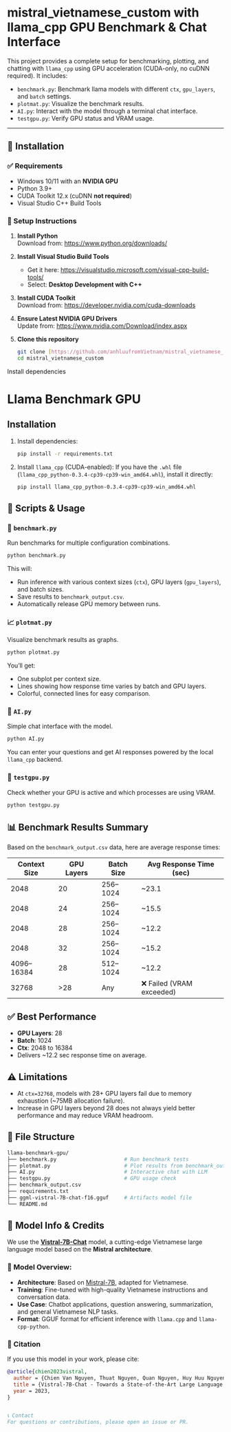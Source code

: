 # mistral_vietnamese_custom with llama_cpp GPU Benchmark & Chat Interface

This project provides a complete setup for benchmarking, plotting, and chatting with `llama_cpp` using GPU acceleration (CUDA-only, no cuDNN required). It includes:

- `benchmark.py`: Benchmark llama models with different `ctx`, `gpu_layers`, and `batch` settings.
- `plotmat.py`: Visualize the benchmark results.
- `AI.py`: Interact with the model through a terminal chat interface.
- `testgpu.py`: Verify GPU status and VRAM usage.

---

## 🚀 Installation

### ✅ Requirements

- Windows 10/11 with an **NVIDIA GPU**
- Python 3.9+
- CUDA Toolkit 12.x (cuDNN **not required**)
- Visual Studio C++ Build Tools

### 🔧 Setup Instructions

1. **Install Python**  
   Download from: https://www.python.org/downloads/

2. **Install Visual Studio Build Tools**  
   - Get it here: https://visualstudio.microsoft.com/visual-cpp-build-tools/
   - Select: **Desktop Development with C++**

3. **Install CUDA Toolkit**  
   Download from: https://developer.nvidia.com/cuda-downloads

4. **Ensure Latest NVIDIA GPU Drivers**  
   Update from: https://www.nvidia.com/Download/index.aspx

5. **Clone this repository**  
   ```bash
   git clone [https://github.com/anhluufromVietnam/mistral_vietnamese_custom.git]
   cd mistral_vietnamese_custom
Install dependencies

# Llama Benchmark GPU

## Installation

1. Install dependencies:
   ```bash
   pip install -r requirements.txt
   ```

2. Install `llama_cpp` (CUDA-enabled):
   If you have the `.whl` file (`llama_cpp_python-0.3.4-cp39-cp39-win_amd64.whl`), install it directly:
   ```bash
   pip install llama_cpp_python-0.3.4-cp39-cp39-win_amd64.whl
   ```

## 📁 Scripts & Usage

### 🧪 `benchmark.py`
Run benchmarks for multiple configuration combinations.
```bash
python benchmark.py
```
This will:
- Run inference with various context sizes (`ctx`), GPU layers (`gpu_layers`), and batch sizes.
- Save results to `benchmark_output.csv`.
- Automatically release GPU memory between runs.

### 📈 `plotmat.py`
Visualize benchmark results as graphs.
```bash
python plotmat.py
```
You’ll get:
- One subplot per context size.
- Lines showing how response time varies by batch and GPU layers.
- Colorful, connected lines for easy comparison.

### 💬 `AI.py`
Simple chat interface with the model.
```bash
python AI.py
```
You can enter your questions and get AI responses powered by the local `llama_cpp` backend.

### 🧠 `testgpu.py`
Check whether your GPU is active and which processes are using VRAM.
```bash
python testgpu.py
```

## 📊 Benchmark Results Summary
Based on the `benchmark_output.csv` data, here are average response times:

| Context Size | GPU Layers | Batch Size  | Avg Response Time (sec) |
|--------------|------------|-------------|--------------------------|
| 2048         | 20         | 256–1024    | ~23.1                    |
| 2048         | 24         | 256–1024    | ~15.5                    |
| 2048         | 28         | 256–1024    | ~12.2                    |
| 2048         | 32         | 256–1024    | ~15.2                    |
| 4096–16384   | 28         | 512–1024    | ~12.2                    |
| 32768        | >28        | Any         | ❌ Failed (VRAM exceeded) |

## ✅ Best Performance
- **GPU Layers**: 28
- **Batch**: 1024
- **Ctx**: 2048 to 16384
- Delivers ~12.2 sec response time on average.

## ⚠️ Limitations
- At `ctx=32768`, models with 28+ GPU layers fail due to memory exhaustion (~75MB allocation failure).
- Increase in GPU layers beyond 28 does not always yield better performance and may reduce VRAM headroom.

## 📌 File Structure
```bash
llama-benchmark-gpu/
├── benchmark.py                      # Run benchmark tests
├── plotmat.py                        # Plot results from benchmark_output.csv
├── AI.py                             # Interactive chat with LLM
├── testgpu.py                        # GPU usage check
├── benchmark_output.csv
├── requirements.txt
├── ggml-vistral-7B-chat-f16.gguf     # Artifacts model file
└── README.md
```

## 🧠 Model Info & Credits

We use the **[Vistral-7B-Chat](https://huggingface.co/Vistral-7B-Chat-GGUF)** model, a cutting-edge Vietnamese large language model based on the **Mistral architecture**.

### 📌 Model Overview:
- **Architecture**: Based on [Mistral-7B](https://arxiv.org/abs/2310.06825), adapted for Vietnamese.
- **Training**: Fine-tuned with high-quality Vietnamese instructions and conversation data.
- **Use Case**: Chatbot applications, question answering, summarization, and general Vietnamese NLP tasks.
- **Format**: GGUF format for efficient inference with `llama.cpp` and `llama-cpp-python`.

### 🧾 Citation

If you use this model in your work, please cite:

```bibtex
@article{chien2023vistral,
  author = {Chien Van Nguyen, Thuat Nguyen, Quan Nguyen, Huy Huu Nguyen, Björn Plüster, Nam Pham, Huu Nguyen, Patrick Schramowski, Thien Huu Nguyen},
  title = {Vistral-7B-Chat - Towards a State-of-the-Art Large Language Model for Vietnamese},
  year = 2023,
}


📞 Contact
For questions or contributions, please open an issue or PR.
